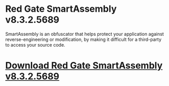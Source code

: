 # Red Gate SmartAssembly v8.3.2.5689

SmartAssembly is an obfuscator that helps protect your application against reverse-engineering or modification, by making it difficult for a third-party to access your source code.

# [Download Red Gate SmartAssembly v8.3.2.5689](https://developer.team/dotnet/35117-red-gate-smartassembly-v8325689.html)
